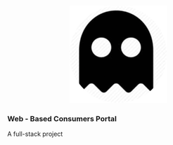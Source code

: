 <div style="text-align:center;"><img src="images/avatar__img.png" /></div>


### Web - Based Consumers Portal

A full-stack project
